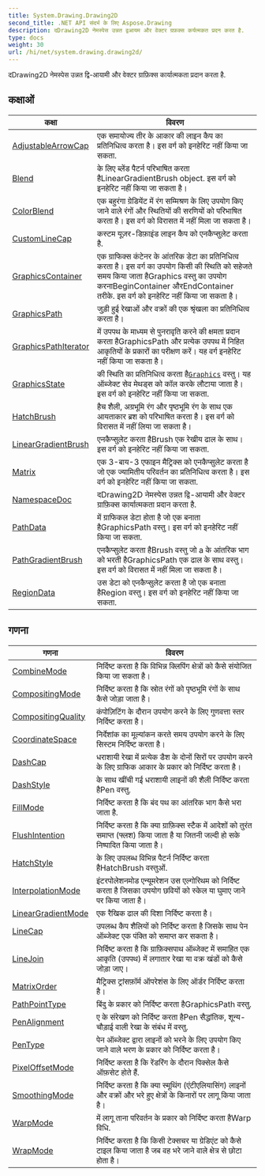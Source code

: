 ```yaml
---
title: System.Drawing.Drawing2D
second_title: .NET API संदर्भ के लिए Aspose.Drawing
description: दDrawing2D नेमस्पेस उन्नत द्वआयम और वेक्टर ग्रफ़क्स कर्यत्मकत प्रदन करत है.
type: docs
weight: 30
url: /hi/net/system.drawing.drawing2d/
---
```

दDrawing2D नेमस्पेस उन्नत द्वि-आयामी और वेक्टर ग्राफ़िक्स कार्यात्मकता प्रदान करता है.

## कक्षाओं

| कक्षा | विवरण |
| --- | --- |
| [AdjustableArrowCap](./adjustablearrowcap/) | एक समायोज्य तीर के आकार की लाइन कैप का प्रतिनिधित्व करता है। इस वर्ग को इनहेरिट नहीं किया जा सकता. |
| [Blend](./blend/) | के लिए ब्लेंड पैटर्न परिभाषित करता हैLinearGradientBrush object. इस वर्ग को इनहेरिट नहीं किया जा सकता है। |
| [ColorBlend](./colorblend/) | एक बहुरंगा ग्रेडियेंट में रंग सम्मिश्रण के लिए उपयोग किए जाने वाले रंगों और स्थितियों की सरणियों को परिभाषित करता है। इस वर्ग को विरासत में नहीं मिला जा सकता है। |
| [CustomLineCap](./customlinecap/) | कस्टम यूज़र-डिफ़ाइंड लाइन कैप को एनकैप्सुलेट करता है. |
| [GraphicsContainer](./graphicscontainer/) | एक ग्राफिक्स कंटेनर के आंतरिक डेटा का प्रतिनिधित्व करता है। इस वर्ग का उपयोग किसी की स्थिति को सहेजते समय किया जाता हैGraphics वस्तु का उपयोग करनाBeginContainer औरEndContainer तरीके. इस वर्ग को इनहेरिट नहीं किया जा सकता है। |
| [GraphicsPath](./graphicspath/) | जुड़ी हुई रेखाओं और वक्रों की एक श्रृंखला का प्रतिनिधित्व करता है। |
| [GraphicsPathIterator](./graphicspathiterator/) | में उपपथ के माध्यम से पुनरावृति करने की क्षमता प्रदान करता हैGraphicsPath और प्रत्येक उपपथ में निहित आकृतियों के प्रकारों का परीक्षण करें। यह वर्ग इनहेरिट नहीं किया जा सकता है। |
| [GraphicsState](./graphicsstate/) | की स्थिति का प्रतिनिधित्व करता है[`Graphics`](../system.drawing/graphics/) वस्तु। यह ऑब्जेक्ट सेव मेथड्स को कॉल करके लौटाया जाता है। इस वर्ग को इनहेरिट नहीं किया जा सकता. |
| [HatchBrush](./hatchbrush/) | हैच शैली, अग्रभूमि रंग और पृष्ठभूमि रंग के साथ एक आयताकार ब्रश को परिभाषित करता है। इस वर्ग को विरासत में नहीं लिया जा सकता है। |
| [LinearGradientBrush](./lineargradientbrush/) | एनकैप्सुलेट करता हैBrush एक रेखीय ढाल के साथ। इस वर्ग को इनहेरिट नहीं किया जा सकता. |
| [Matrix](./matrix/) | एक 3-बाय-3 एफाइन मैट्रिक्स को एनकैप्सुलेट करता है जो एक ज्यामितीय परिवर्तन का प्रतिनिधित्व करता है। इस वर्ग को इनहेरिट नहीं किया जा सकता. |
| [NamespaceDoc](./namespacedoc/) | दDrawing2D नेमस्पेस उन्नत द्वि-आयामी और वेक्टर ग्राफ़िक्स कार्यात्मकता प्रदान करता है. |
| [PathData](./pathdata/) | में ग्राफिकल डेटा होता है जो एक बनाता हैGraphicsPath वस्तु। इस वर्ग को इनहेरिट नहीं किया जा सकता. |
| [PathGradientBrush](./pathgradientbrush/) | एनकैप्सुलेट करता हैBrush वस्तु जो a के आंतरिक भाग को भरती हैGraphicsPath एक ढाल के साथ वस्तु। इस वर्ग को विरासत में नहीं मिला जा सकता है। |
| [RegionData](./regiondata/) | उस डेटा को एनकैप्सुलेट करता है जो एक बनाता हैRegion वस्तु। इस वर्ग को इनहेरिट नहीं किया जा सकता. |
## गणना

| गणना | विवरण |
| --- | --- |
| [CombineMode](./combinemode/) | निर्दिष्ट करता है कि विभिन्न क्लिपिंग क्षेत्रों को कैसे संयोजित किया जा सकता है। |
| [CompositingMode](./compositingmode/) | निर्दिष्ट करता है कि स्रोत रंगों को पृष्ठभूमि रंगों के साथ कैसे जोड़ा जाता है। |
| [CompositingQuality](./compositingquality/) | कंपोज़िटिंग के दौरान उपयोग करने के लिए गुणवत्ता स्तर निर्दिष्ट करता है। |
| [CoordinateSpace](./coordinatespace/) | निर्देशांक का मूल्यांकन करते समय उपयोग करने के लिए सिस्टम निर्दिष्ट करता है। |
| [DashCap](./dashcap/) | धराशायी रेखा में प्रत्येक डैश के दोनों सिरों पर उपयोग करने के लिए ग्राफिक आकार के प्रकार को निर्दिष्ट करता है। |
| [DashStyle](./dashstyle/) | के साथ खींची गई धराशायी लाइनों की शैली निर्दिष्ट करता हैPen वस्तु. |
| [FillMode](./fillmode/) | निर्दिष्ट करता है कि बंद पथ का आंतरिक भाग कैसे भरा जाता है. |
| [FlushIntention](./flushintention/) | निर्दिष्ट करता है कि क्या ग्राफ़िक्स स्टैक में आदेशों को तुरंत समाप्त (फ्लश) किया जाता है या जितनी जल्दी हो सके निष्पादित किया जाता है। |
| [HatchStyle](./hatchstyle/) | के लिए उपलब्ध विभिन्न पैटर्न निर्दिष्ट करता हैHatchBrush वस्तुओं. |
| [InterpolationMode](./interpolationmode/) | इंटरपोलेशनमोड एन्यूमरेशन उस एल्गोरिथम को निर्दिष्ट करता है जिसका उपयोग छवियों को स्केल या घुमाए जाने पर किया जाता है। |
| [LinearGradientMode](./lineargradientmode/) | एक रैखिक ढाल की दिशा निर्दिष्ट करता है। |
| [LineCap](./linecap/) | उपलब्ध कैप शैलियों को निर्दिष्ट करता है जिसके साथ पेन ऑब्जेक्ट एक पंक्ति को समाप्त कर सकता है। |
| [LineJoin](./linejoin/) | निर्दिष्ट करता है कि ग्राफ़िक्सपाथ ऑब्जेक्ट में समाहित एक आकृति (उपपथ) में लगातार रेखा या वक्र खंडों को कैसे जोड़ा जाए। |
| [MatrixOrder](./matrixorder/) | मैट्रिक्स ट्रांसफ़ॉर्म ऑपरेशंस के लिए ऑर्डर निर्दिष्ट करता है। |
| [PathPointType](./pathpointtype/) | बिंदु के प्रकार को निर्दिष्ट करता हैGraphicsPath वस्तु. |
| [PenAlignment](./penalignment/) | ए के संरेखण को निर्दिष्ट करता हैPen सैद्धांतिक, शून्य-चौड़ाई वाली रेखा के संबंध में वस्तु. |
| [PenType](./pentype/) | पेन ऑब्जेक्ट द्वारा लाइनों को भरने के लिए उपयोग किए जाने वाले भरण के प्रकार को निर्दिष्ट करता है। |
| [PixelOffsetMode](./pixeloffsetmode/) | निर्दिष्ट करता है कि रेंडरिंग के दौरान पिक्सेल कैसे ऑफ़सेट होते हैं. |
| [SmoothingMode](./smoothingmode/) | निर्दिष्ट करता है कि क्या स्मूथिंग (एंटीएलियासिंग) लाइनों और वक्रों और भरे हुए क्षेत्रों के किनारों पर लागू किया जाता है। |
| [WarpMode](./warpmode/) | में लागू ताना परिवर्तन के प्रकार को निर्दिष्ट करता हैWarp विधि. |
| [WrapMode](./wrapmode/) | निर्दिष्ट करता है कि किसी टेक्सचर या ग्रेडिएंट को कैसे टाइल किया जाता है जब वह भरे जाने वाले क्षेत्र से छोटा होता है। |



